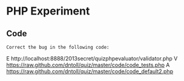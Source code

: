 # PHP Experiment

## Code
	Correct the bug in the following code: 
E http://localhost:8888/2013secret/quizphpevaluator/validator.php
V https://raw.github.com/dntoll/quiz/master/code/code_tests.php
A https://raw.github.com/dntoll/quiz/master/code/code_default2.php
